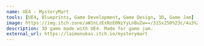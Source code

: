 ```yaml
---
name: UE4 - MysteryMart
tools: [UE4, Blueprints, Game Development, Game Design, 3D, Game Jam]
image: https://img.itch.zone/aW1nLzExNzE0NzYyLnBuZw==/315x250%23c/4u3%2FPb.png
description: 3D game made with UE4. Made for game jam.
external_url: https://laimonukas.itch.io/mysterymart
---
```





